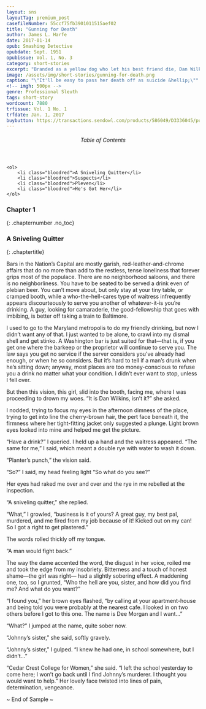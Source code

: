 ```yaml
---
layout: sns
layoutTag: premium_post
casefileNumber: 55ccf75fb3901011515aef02
title: "Gunning for Death"
author: James L. Harfe
date: 2017-01-14
opub: Smashing Detective
opubdate: Sept. 1951
opubissue: Vol. 1, No. 3
category: short-stories
excerpt: "Branded as a yellow dog who let his best friend die, Dan Wilkins strikes back at the unknown traitor in the department, who was profiteering in blood and murder."
image: /assets/img/short-stories/gunning-for-death.png
caption: "\"It'll be easy to pass her death off as suicide &hellip;\""
<!-- imgh: 500px -->
genre: Professional Sleuth
tags: short-story
wordcount: 7880
trfissue: Vol. 1 No. 1
trfdate: Jan. 1, 2017
buybutton: https://transactions.sendowl.com/products/586049/D3336045/purchase
---
```


<div class="toc">
	<header>
		<h6>Table of Contents</h6>
	</header>
	
	<ol>
		<li class="bloodred">A Sniveling Quitter</li>
		<li class="bloodred">Suspects</li>
		<li class="bloodred">Pleven</li>
		<li class="bloodred">He's Got Her</li>
	</ol>
</div>

### Chapter 1
{: .chapternumber .no_toc}

### A Sniveling Quitter
{: .chaptertitle}

Bars in the Nation’s Capital are mostly garish, red-leather-and-chrome affairs that do no more than add to the restless, tense loneliness that forever grips most of the populace. There are no neighborhood saloons, and there is no neighborliness. You have to be seated to be served a drink even of plebian beer. You can’t move about, but only stay at your tiny table, or cramped booth, while a who-the-hell-cares type of waitress infrequently appears discourteously to serve you another of whatever-it-is you’re drinking. A guy, looking for camaraderie, the good-fellowship that goes with imbibing, is better off taking a train to Baltimore.

I used to go to the Maryland metropolis to do my friendly drinking, but now I didn’t want any of that. I just wanted to be alone, to crawl into my dismal shell and get stinko. A Washington bar is just suited for that—that is, if you get one where the barkeep or the proprietor will continue to serve you. The law says you get no service if the server considers you’ve already had enough, or when he so considers. But it’s hard to tell if a man’s drunk when he’s sitting down; anyway, most places are too money-conscious to refuse you a drink no matter what your condition. I didn’t ever want to stop, unless I fell over.

But then this vision, this girl, slid into the booth, facing me, where I was proceeding to drown my woes. “It is Dan Wilkins, isn’t it?” she asked.

I nodded, trying to focus my eyes in the afternoon dimness of the place, trying to get into line the cherry-brown hair, the pert face beneath it, the firmness where her tight-fitting jacket only suggested a plunge. Light brown eyes looked into mine and helped me get the picture.

“Have a drink?” I queried. I held up a hand and the waitress appeared. “The same for me,” I said, which meant a double rye with water to wash it down.

“Planter’s punch,” the vision said.

“So?” I said, my head feeling light “So what do you see?”

Her eyes had raked me over and over and the rye in me rebelled at the inspection.

“A sniveling quitter,” she replied.

“What,” I growled, “business is it of yours? A great guy, my best pal, murdered, and me fired from my job because of it! Kicked out on my can! So I got a right to get plastered.”

The words rolled thickly off my tongue.

“A man would fight back.”

The way the dame accented the word, the disgust in her voice, roiled me and took the edge from my insobriety. Bitterness and a touch of honest shame—the girl was right— had a slightly sobering effect. A maddening one, too, so I grunted, “Who the hell are you, sister, and how did you find me? And what do you want?”

“I found you,” her brown eyes flashed, “by calling at your apartment-house and being told you were probably at the nearest cafe. I looked in on two others before I got to this one. The name is Dee Morgan and I want…”

“What?” I jumped at the name, quite sober now.

“Johnny’s sister,” she said, softly gravely.

“Johnny’s sister,” I gulped. “I knew he had one, in school somewhere, but I didn’t…”

“Cedar Crest College for Women,” she said. “I left the school yesterday to come here; I won’t go back until I find Johnny’s murderer. I thought you would want to help.” Her lovely face twisted into lines of pain, determination, vengeance.

<p id="theend">~ End of Sample ~</p>